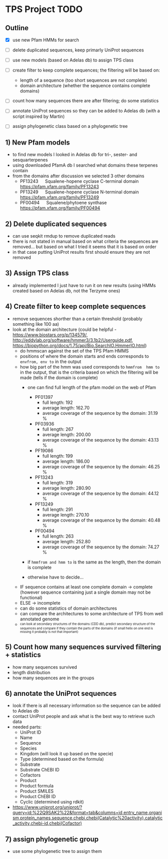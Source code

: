 # TPS Project TODO

## Outline

- [x] use new Pfam HMMs for search
- [ ] delete duplicated sequences, keep primarly UniProt sequences
- [ ] use new models (based on Adelas db) to assign TPS class
- [ ] create filter to keep complete sequences; the filtering will be based on:
	- length of a sequence (too short sequences are not complete)
	- domain architecture (whether the sequence contains complete domains)
- [ ] count how many sequences there are after filtering; do some statistics
- [ ] annotate UniProt sequences so they can be added to Adelas db (with a script inspired by Martin)
- [ ] assign phylogenetic class based on a phylogenetic tree


## 1) New Pfam models

* to find new models I looked in Adelas db for tri-, sester- and sesquarterpenes
* using downloaded PfamA db I searched what domains these terpenes contain
* from the domains after discussion we selected 3 other domains
    * PF13243 &emsp; Squalene-hopene cyclase C-terminal domain &emsp; https://pfam.xfam.org/family/PF13243
    * PF13249 &emsp; Squalene-hopene cyclase N-terminal domain &emsp; https://pfam.xfam.org/family/PF13249
    * PF00494 &emsp; Squalene/phytoene synthase	&emsp; https://pfam.xfam.org/family/PF00494


## 2) Delete duplicated sequences

* can use seqkit rmdup to remove duplicated reads
* there is not stated in manual based on what criteria the sequences are removed... but based on what I tried it seems that it is based on order
* in that case putting UniProt results first should ensure they are not removed

## 3) Assign TPS class

* already implemented I just have to run it on new results (using HMMs created based on Adelas db, not the Terzyme ones)

## 4) Create filter to keep complete sequences

* remove sequences shorther than a certain threshold (probably something like 100 aa)
* look at the domain architecture (could be helpful - https://www.biostars.org/p/134579/, http://eddylab.org/software/hmmer3/3.1b2/Userguide.pdf, https://biopython.org/docs/1.75/api/Bio.SearchIO.HmmerIO.html)
    * do hmmscan against the set of the TPS Pfam HMMS
    * positions of where the  domain starts and ends corresponds to `envfrom, env to` in the output
    * how big part of the hmm was used corresponds to `hmmfrom  hmm to` in the output, that is the criteria based on which the filtering will be made (tells if the domain is complete)
        * one can find full length of the pfam model on the web of Pfam
            * PF01397
                * full length: 192
                * average length: 162.70
                * average coverage of the sequence by the domain: 31.19 %
            * PF03936
                * full length: 267
                * average length: 200.00
                * average coverage of the sequence by the domain: 43.13 %
            * PF19086
                * full length: 199
                * average length: 186.00
                * average coverage of the sequence by the domain: 46.25 %
            * PF13243
                * full length: 319
                * average length: 280.90
                * average coverage of the sequence by the domain: 44.12 %
            * PF13249
                * full length: 291
                * average length: 270.10
                * average coverage of the sequence by the domain: 40.48 %
            * PF00494
                * full length: 263
                * average length: 252.80
                * average coverage of the sequence by the domain: 74.27 %

        * if `hmmfrom and hmm to` is the same as the length, then the domain is complete
        * otherwise have to decide...
    * IF sequence contains at least one complete domain -> complete (however sequence containing just a single domain may not be functional)
    * ELSE -> incomplete
    * can do some statistics of domain architectures
    * can compare the architectures to some architecture of TPS from well annotated genome
    * <sup><sub>can look at secondary structures of the domains (CDD db), predict secondary structure of the sequences and compare if they contain the parts of the domains (if small helix on one end is missing it probably is not that important)</sub></sup>

## 5) Count how many sequences survived filtering + statistics

* how many sequences survived
* length distribution
* how many sequences are in the groups

## 6) annotate the UniProt sequences

* look if there is all necessary information so the sequence can be added to Adelas db
* contact UniProt people and ask what is the best way to retrieve such data
* needed parts:
    * UniProt ID
    * Name
    * Sequence
    * Species
    * Kingdom (will look it up based on the specie)
    * Type (determined based on the formula)
    * Substrate
    * Substrate ChEBI ID
    * Cofactors
    * Product
    * Product formula
    * Product SMILES
    * Product ChEBI ID
    * Cyclic (determined using rdkit)
* https://www.uniprot.org/uniprot/?query=id:%22Q9SAK2%22&format=tab&columns=id,entry_name,organism,protein_names,sequence,chebi,chebi(Catalytic%20activity),catalytic_activity,chebi-id,chebi(Cofactor)

## 7) assign phylogenetic group

* use some phylogenetic tree to assign them




